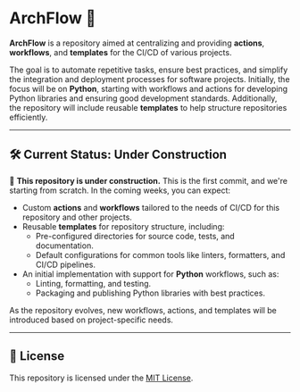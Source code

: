 # ArchFlow 🌟

**ArchFlow** is a repository aimed at centralizing and providing **actions**, **workflows**, and **templates** for the CI/CD of various projects.

The goal is to automate repetitive tasks, ensure best practices, and simplify the integration and deployment processes for software projects. Initially, the focus will be on **Python**, starting with workflows and actions for developing Python libraries and ensuring good development standards. Additionally, the repository will include reusable **templates** to help structure repositories efficiently.

---

## 🛠️ Current Status: Under Construction

🚧 **This repository is under construction.**
This is the first commit, and we're starting from scratch. In the coming weeks, you can expect:

- Custom **actions** and **workflows** tailored to the needs of CI/CD for this repository and other projects.
- Reusable **templates** for repository structure, including:
  - Pre-configured directories for source code, tests, and documentation.
  - Default configurations for common tools like linters, formatters, and CI/CD pipelines.
- An initial implementation with support for **Python** workflows, such as:
  - Linting, formatting, and testing.
  - Packaging and publishing Python libraries with best practices.

As the repository evolves, new workflows, actions, and templates will be introduced based on project-specific needs.

---

## 📄 License

This repository is licensed under the [MIT License](LICENSE).
